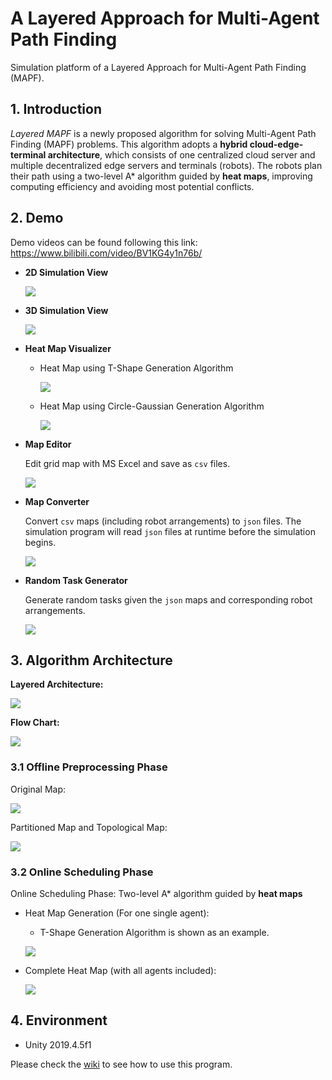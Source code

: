 # A Layered Approach for Multi-Agent Path Finding

Simulation platform of a Layered Approach for Multi-Agent Path Finding (MAPF).

## 1. Introduction

*Layered MAPF* is a newly proposed algorithm for solving Multi-Agent Path Finding (MAPF) problems. This algorithm adopts a **hybrid cloud-edge-terminal architecture**, which consists of one centralized cloud server and multiple decentralized edge servers and terminals (robots). The robots plan their path using a two-level A* algorithm guided by **heat maps**, improving computing efficiency and avoiding most potential conflicts.



## 2. Demo

Demo videos can be found following this link: https://www.bilibili.com/video/BV1KG4y1n76b/

* **2D Simulation View**

  ![](README_img/demo1/2d_view.png)

* **3D Simulation View**

  ![](README_img/demo1/3d_view.png)

* **Heat Map Visualizer**

  * Heat Map using T-Shape Generation Algorithm

    ![](README_img/demo1/heatmap_visualizer_TShape.png)

  * Heat Map using Circle-Gaussian Generation Algorithm

    ![](README_img/demo1/heatmap_visualizer_CircleGaussian.png)

* **Map Editor**

  Edit grid map with MS Excel and save as `csv` files.

  ![](README_img/demo1/map_editor.png)

* **Map Converter**

  Convert `csv` maps (including robot arrangements) to `json` files. The simulation program will read `json` files at runtime before the simulation begins.

  ![](README_img/demo1/map_converter.png)

* **Random Task Generator**

  Generate random tasks given the `json` maps and corresponding robot arrangements.

  ![](README_img/demo1/task_generator.png)



## 3. Algorithm Architecture

**Layered Architecture:**

![](README_img/report/layer_struct.png)



**Flow Chart:**

![](README_img/report/layer_flow.png)



### 3.1 Offline Preprocessing Phase

Original Map:

![](README_img/report/phase1/phase1_1.png)

Partitioned Map and Topological Map: 

![](README_img/report/phase1/phase1_2.png)



### 3.2 Online Scheduling Phase

Online Scheduling Phase: Two-level A* algorithm guided by **heat maps**

* Heat Map Generation (For one single agent):

  * T-Shape Generation Algorithm is shown as an example.

  ![](README_img/report/heatmap_1.png)

* Complete Heat Map (with all agents included):

  ![](README_img/report/heatmap_2.png)



## 4. Environment

* Unity 2019.4.5f1

Please check the [wiki](https://github.com/Chen-Gary/Layered-MAPF/wiki) to see how to use this program.